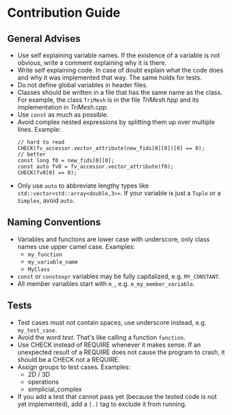 # Contribution Guide

## General Advises

- Use self explaining variable names. If the existence of a variable is not obvious, write a comment explaining why it is there.
- Write self explaining code. In case of doubt explain what the code does and why it was implemented that way. The same holds for tests.
- Do not define global variables in header files.
- Classes should be written in a file that has the same name as the class. For example, the class `TriMesh` is in the file _TriMesh.hpp_ and its implementation in _TriMesh.cpp_.
- Use `const` as much as possible.
- Avoid complex nested expressions by splitting them up over multiple lines. Example:
  ```
  // hard to read
  CHECK(fv_accessor.vector_attribute(new_fids[0][0])[0] == 0);
  // better
  const long f0 = new_fids[0][0];
  const auto fv0 = fv_accessor.vector_attribute(f0);
  CHECK(fv0[0] == 0);
  ```
- Only use `auto` to abbreviate lengthy types like `std::vector<std::array<double,3>>`. If your variable is just a `Tuple` or a `Simplex`, avoid `auto`.

## Naming Conventions

- Variables and functions are lower case with underscore, only class names use upper camel case. Examples:
  - `my_function`
  - `my_variable_name`
  - `MyClass`
- `const` or `constexpr` variables may be fully capitalized, e.g. `MY_CONSTANT`.
- All member variables start with `m_`, e.g. `m_my_member_variable`.

## Tests

- Test cases must not contain spaces, use underscore instead, e.g. `my_test_case`.
- Avoid the word _test_. That's like calling a function `function`.
- Use CHECK instead of REQUIRE whenever it makes sense. If an unexpected result of a REQUIRE does not cause the program to crash, it should be a CHECK not a REQUIRE.
- Assign groups to test cases. Examples:
  - 2D / 3D
  - operations
  - simplicial_complex
- If you add a test that cannot pass yet (because the tested code is not yet implemented), add a `[.]` tag to exclude it from running.
